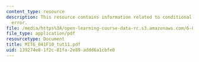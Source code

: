 ```yaml
---
content_type: resource
description: This resource contains information related to conditional mean squared
  error.
file: /media/https%3A/open-learning-course-data-rc.s3.amazonaws.com/6-041-probabilistic-systems-analysis-and-applied-probability-fall-2010/139274e81f2c81fa2e89addd6a1cbfe0_MIT6_041F10_tut11.pdf
file_type: application/pdf
resourcetype: Document
title: MIT6_041F10_tut11.pdf
uid: 139274e8-1f2c-81fa-2e89-addd6a1cbfe0
---
```


